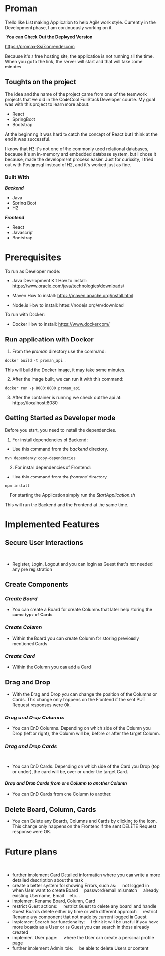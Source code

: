 # Proman

Trello like List making Application to help Agile work style. Currently in the Development phase, I am continuously working on it.

 **You can Check Out the Deployed Version**

https://proman-8si7.onrender.com

Because it's a free hosting site, the application is not running all the time.
When you go to the link, the server will start and that will take some minutes.


## **Toughts on the project**

The idea and the name of the project came from one of the teamwork projects that we did in the CodeCool FullStack Developer course.
My goal was with this project to learn more about:
- React
- SpringBoot
- Bootstrap

At the beginning it was hard to catch the concept of React but I think at the end it was successful.

I know that H2 it's not one of the commonly used relational databases, because it's an in-memory and embedded database system, but I chose it because, made the development process easier.
Just for curiosity, I tried out with Postgresql instead of H2, and it's worked just as fine.

### **Built With**

***Backend***
- Java
- Spring Boot
- H2

***Frontend***
- React
- Javascript
- Bootstrap


# **Prerequisites**

To run as Developer mode:

- Java Development Kit
How to install: https://www.oracle.com/java/technologies/downloads/

- Maven
How to install: https://maven.apache.org/install.html

- Node.js
How to install: https://nodejs.org/en/download

To run with Docker:

- Docker
How to install: https://www.docker.com/
    
## **Run application with Docker**

1. From the _proman_ directory use the command:

```
docker build -t proman_api .
```

This will build the Docker image, it may take some minutes.

2. After the image built, we can run it with this command:

```
docker run -p 8080:8080 proman_api
```

3. After the container is running we check out the api at: https://localhost:8080


## **Getting Started as Developer mode**

Before you start, you need to install the dependencies.

1. For install dependencies of Backend:

- Use this command from the _backend_ directory.
```
mvn dependency:copy-dependencies
```
    
2. For install dependencies of Frontend:

- Use this command from the _frontend_ directory.
```
npm install
```
    
For starting the Application simply run the _StartApplication.sh_

This will run the Backend and the Frontend at the same time.



# **Implemented Features**



## **Secure User Interactions**
    
- Register, Login, Logout and you can login as Guest that's not needed any pre registration

## **Create Components**


### _**Create Board**_

- You can create a Board for create Columns that later help storing the same type of Cards 

### _**Create Column**_

- Within the Board you can create Column for storing previously mentioned Cards

### _**Create Card**_

- Within the Column you can add a Card

## **Drag and Drop**


- With the Drag and Drop you can change the position of the Columns or Cards. 
This change only happens on the Frontend if the sent PUT Request responses were Ok.

### _**Drag and Drop Columns**_

- You can DnD Columns. Depending on which side of the Column you Drop (left or right),
the Column will be, before or after the target Column.

### _**Drag and Drop Cards**_
    
- You can DnD Cards. Depending on which side of the Card you Drop (top or under),
the card will be, over or under the target Card. 

#### _**Drag and Drop Cards from one Column to another Column**_

- You can DnD Cards from one Column to another. 
    
    
## **Delete Board, Column, Cards**

- You can Delete any Boards, Columns and Cards by clicking to the Icon.
This change only happens on the Frontend if the sent DELETE Request response were OK.
    
# **Future plans**

    
- further implement Card Detailed information where you can write a more detailed description about the task
- create a better system for showing Errors, such as:
    not logged in when User want to create Board
    password/email mismatch
    already existing Username, Email
    etc...
- implement Rename Board, Column, Card
- restrict Guest actions:
    restrict Guest to delete any board, and handle Guest Boards delete either by time or with different approach
    restrict Rename any component that not made by current logged in Guest
- implement Search bar functionality:
    I think it will be useful if you have more boards as a User or as Guest you can search in those already created
- implement User page:
    where the User can create a personal profile page
- further implement Admin role:
    be able to delete Users or content
